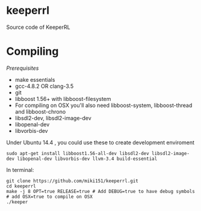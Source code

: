 keeperrl
========

Source code of KeeperRL

Compiling
=========

*Prerequisites*

  * make essentials
  * gcc-4.8.2 OR clang-3.5
  * git
  * libboost 1.56+ with libboost-filesystem
  * For compiling on OSX you'll also need libboost-system, libboost-thread and libboost-chrono
  * libsdl2-dev, libsdl2-image-dev
  * libopenal-dev
  * libvorbis-dev

Under Ubuntu 14.4 , you could use these to create development enviroment 
```
sudo apt-get install libboost1.56-all-dev libsdl2-dev libsdl2-image-dev libopenal-dev libvorbis-dev llvm-3.4 build-essential

```


In terminal:  
  ```
  git clone https://github.com/miki151/keeperrl.git
  cd keeperrl
  make -j 8 OPT=true RELEASE=true # Add DEBUG=true to have debug symbols
  # add OSX=true to compile on OSX
  ./keeper
  ```
